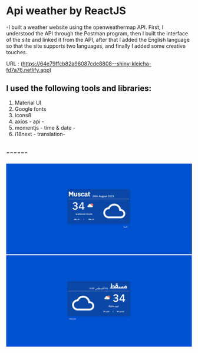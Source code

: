 # Api weather by ReactJS

-I built a weather website using the openweathermap API. First, I understood the API through the Postman program, then I built the interface of the site and linked it from the API, after that I added the English language so that the site supports two languages, and finally I added some creative touches.

URL : (https://64e79ffcb82a96087cde8808--shiny-kleicha-fd7a76.netlify.app)

## I used the following tools and libraries: 
1. Material UI
2. Google fonts
3. icons8
4. axios  - api -
5. momentjs - time & date - 
6. i18next - translation-

## ------
![UI en](image.png)
![UI ar](image-1.png)
